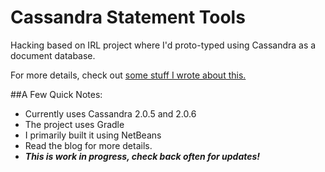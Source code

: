 Cassandra Statement Tools
=======

Hacking based on IRL project where I'd proto-typed using Cassandra as a document
database.   

For more details, check out [some stuff I wrote about this.](http://stupidfredtricks.blogspot.com/2014/03/playing-with-my-friend-cassandra.html)


##A Few Quick Notes:
* Currently uses Cassandra 2.0.5 and 2.0.6
* The project uses Gradle 
* I primarily built it using NetBeans
* Read the blog for more details. 
* _**This is work in progress, check back often for updates!**_